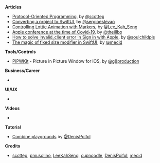 
**Articles**

* [Protocol-Oriented Programming](https://scotteg.github.io/protocol-oriented-programming), by [@scotteg](https://twitter.com/scotteg)
* [Converting a project to SwiftUI](https://sergioestevao.com/2020/04/13/converting-a-project-to-swiftui/), by [@sergioestevao](https://twitter.com/sergioestevao)
* [Controlling Lottie Animation with Markers](https://swiftsenpai.com/development/lottie-animation-markers/), by [@Lee_Kah_Seng](https://twitter.com/Lee_Kah_Seng)
* [Apple conference at the time of Covid-19](https://swiftandpizza.com/apple-conference-at-the-time-of-covid-19/), by [@theillbo](https://twitter.com/theillbo)
* [How to solve invalid_client error in Sign in with Apple](https://fluffy.es/how-to-solve-invalid_client-error-in-sign-in-with-apple/), by [@soulchildpls](https://twitter.com/soulchildpls)
* [The magic of fixed size modifier in SwiftUI](https://swiftwithmajid.com/2020/04/29/the-magic-of-fixed-size-modifier-in-swiftui/), by [@mecid](https://twitter.com/mecid)

**Tools/Controls**

* [PIPWKit](https://github.com/nexor-it/PIPWKit) - Picture in Picture Window for iOS, by [@g8production](https://twitter.com/g8production)

**Business/Career**

* 

**UI/UX**

*

**Videos**

* 

**Tutorial**

* [Combine playgrounds](https://github.com/denisPoifol/CombinePlaygrounds) by
[@DenisPoifol](https://twitter.com/DenisPoifol)

**Credits**

* [scotteg](https://github.com/scotteg), [pmusolino](https://github.com/pmusolino), [LeeKahSeng](https://github.com/LeeKahSeng), [cupnoodle](https://github.com/cupnoodle), [DenisPoifol](https://github.com/denisPoifol), [mecid](https://github.com/mecid)
